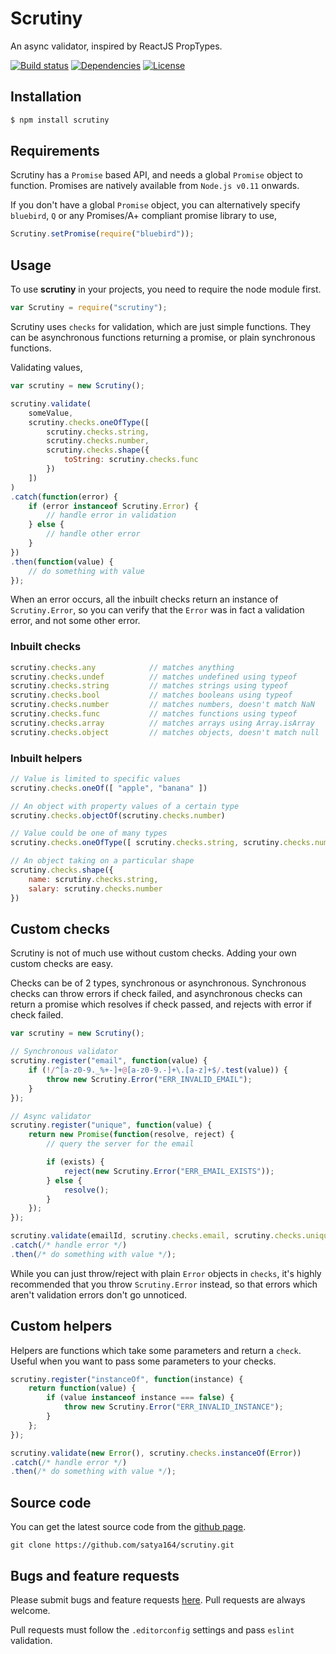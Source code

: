 # Scrutiny

An async validator, inspired by ReactJS PropTypes.

[![Build status](https://travis-ci.org/satya164/scrutiny.svg?branch=master)](https://travis-ci.org/satya164/scrutiny)
[![Dependencies](https://david-dm.org/satya164/scrutiny.svg)](https://david-dm.org/satya164/scrutiny)
[![License](https://img.shields.io/npm/l/scrutiny.svg)](http://opensource.org/licenses/mit-license.php)

## Installation
```sh
$ npm install scrutiny
```

## Requirements
Scrutiny has a `Promise` based API, and needs a global `Promise` object to function. Promises are natively available from `Node.js v0.11` onwards.

If you don't have a global `Promise` object, you can alternatively specify `bluebird`, `Q` or any Promises/A+ compliant promise library to use,

```javascript
Scrutiny.setPromise(require("bluebird"));
```

## Usage
To use **scrutiny** in your projects, you need to require the node module first.

```javascript
var Scrutiny = require("scrutiny");
```

Scrutiny uses `checks` for validation, which are just simple functions. They can be asynchronous functions returning a promise, or plain synchronous functions.

Validating values,
```javascript
var scrutiny = new Scrutiny();

scrutiny.validate(
    someValue,
    scrutiny.checks.oneOfType([
        scrutiny.checks.string,
        scrutiny.checks.number,
        scrutiny.checks.shape({
            toString: scrutiny.checks.func
        })
    ])
)
.catch(function(error) {
    if (error instanceof Scrutiny.Error) {
        // handle error in validation
    } else {
        // handle other error
    }
})
.then(function(value) {
    // do something with value
});
```

When an error occurs, all the inbuilt checks return an instance of `Scrutiny.Error`, so you can verify that the `Error` was in fact a validation error, and not some other error.

### Inbuilt checks
```javascript
scrutiny.checks.any            // matches anything
scrutiny.checks.undef          // matches undefined using typeof
scrutiny.checks.string         // matches strings using typeof
scrutiny.checks.bool           // matches booleans using typeof
scrutiny.checks.number         // matches numbers, doesn't match NaN
scrutiny.checks.func           // matches functions using typeof
scrutiny.checks.array          // matches arrays using Array.isArray
scrutiny.checks.object         // matches objects, doesn't match null
```

### Inbuilt helpers
```javascript
// Value is limited to specific values
scrutiny.checks.oneOf([ "apple", "banana" ])

// An object with property values of a certain type
scrutiny.checks.objectOf(scrutiny.checks.number)

// Value could be one of many types
scrutiny.checks.oneOfType([ scrutiny.checks.string, scrutiny.checks.number ])

// An object taking on a particular shape
scrutiny.checks.shape({
    name: scrutiny.checks.string,
    salary: scrutiny.checks.number
})
```

## Custom checks
Scrutiny is not of much use without custom checks. Adding your own custom checks are easy.

Checks can be of 2 types, synchronous or asynchronous. Synchronous checks can throw errors if check failed, and asynchronous checks can return a promise which resolves if check passed, and rejects with error if check failed.

```javascript
var scrutiny = new Scrutiny();

// Synchronous validator
scrutiny.register("email", function(value) {
    if (!/^[a-z0-9._%+-]+@[a-z0-9.-]+\.[a-z]+$/.test(value)) {
        throw new Scrutiny.Error("ERR_INVALID_EMAIL");
    }
});

// Async validator
scrutiny.register("unique", function(value) {
    return new Promise(function(resolve, reject) {
        // query the server for the email

        if (exists) {
            reject(new Scrutiny.Error("ERR_EMAIL_EXISTS"));
        } else {
            resolve();
        }
    });
});

scrutiny.validate(emailId, scrutiny.checks.email, scrutiny.checks.unique)
.catch(/* handle error */)
.then(/* do something with value */);
```

While you can just throw/reject with plain `Error` objects in `checks`, it's highly recommended that you throw `Scrutiny.Error` instead, so that errors which aren't validation errors don't go unnoticed.

## Custom helpers
Helpers are functions which take some parameters and return a `check`. Useful when you want to pass some parameters to your checks.

```javascript
scrutiny.register("instanceOf", function(instance) {
    return function(value) {
        if (value instanceof instance === false) {
            throw new Scrutiny.Error("ERR_INVALID_INSTANCE");
        }
    };
});

scrutiny.validate(new Error(), scrutiny.checks.instanceOf(Error))
.catch(/* handle error */)
.then(/* do something with value */);
```

## Source code

You can get the latest source code from the [github page](http://github.com/satya164/scrutiny).

`git clone https://github.com/satya164/scrutiny.git`

## Bugs and feature requests

Please submit bugs and feature requests [here](http://github.com/satya164/scrutiny/issues). Pull requests are always welcome.

Pull requests must follow the `.editorconfig` settings and pass `eslint` validation.
